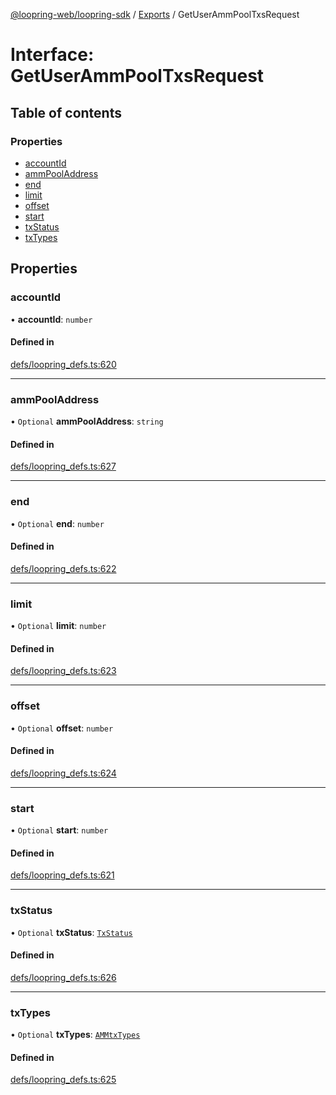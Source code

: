 [@loopring-web/loopring-sdk](../README.md) / [Exports](../modules.md) / GetUserAmmPoolTxsRequest

# Interface: GetUserAmmPoolTxsRequest

## Table of contents

### Properties

- [accountId](GetUserAmmPoolTxsRequest.md#accountid)
- [ammPoolAddress](GetUserAmmPoolTxsRequest.md#ammpooladdress)
- [end](GetUserAmmPoolTxsRequest.md#end)
- [limit](GetUserAmmPoolTxsRequest.md#limit)
- [offset](GetUserAmmPoolTxsRequest.md#offset)
- [start](GetUserAmmPoolTxsRequest.md#start)
- [txStatus](GetUserAmmPoolTxsRequest.md#txstatus)
- [txTypes](GetUserAmmPoolTxsRequest.md#txtypes)

## Properties

### accountId

• **accountId**: `number`

#### Defined in

[defs/loopring_defs.ts:620](https://github.com/Loopring/loopring_sdk/blob/427d9da/src/defs/loopring_defs.ts#L620)

___

### ammPoolAddress

• `Optional` **ammPoolAddress**: `string`

#### Defined in

[defs/loopring_defs.ts:627](https://github.com/Loopring/loopring_sdk/blob/427d9da/src/defs/loopring_defs.ts#L627)

___

### end

• `Optional` **end**: `number`

#### Defined in

[defs/loopring_defs.ts:622](https://github.com/Loopring/loopring_sdk/blob/427d9da/src/defs/loopring_defs.ts#L622)

___

### limit

• `Optional` **limit**: `number`

#### Defined in

[defs/loopring_defs.ts:623](https://github.com/Loopring/loopring_sdk/blob/427d9da/src/defs/loopring_defs.ts#L623)

___

### offset

• `Optional` **offset**: `number`

#### Defined in

[defs/loopring_defs.ts:624](https://github.com/Loopring/loopring_sdk/blob/427d9da/src/defs/loopring_defs.ts#L624)

___

### start

• `Optional` **start**: `number`

#### Defined in

[defs/loopring_defs.ts:621](https://github.com/Loopring/loopring_sdk/blob/427d9da/src/defs/loopring_defs.ts#L621)

___

### txStatus

• `Optional` **txStatus**: [`TxStatus`](../enums/TxStatus.md)

#### Defined in

[defs/loopring_defs.ts:626](https://github.com/Loopring/loopring_sdk/blob/427d9da/src/defs/loopring_defs.ts#L626)

___

### txTypes

• `Optional` **txTypes**: [`AMMtxTypes`](../enums/AMMtxTypes.md)

#### Defined in

[defs/loopring_defs.ts:625](https://github.com/Loopring/loopring_sdk/blob/427d9da/src/defs/loopring_defs.ts#L625)
